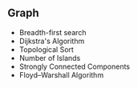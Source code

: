 ## Graph

- Breadth-first search
- Dijkstra's Algorithm
- Topological Sort
- Number of Islands
- Strongly Connected Components
- Floyd–Warshall Algorithm

